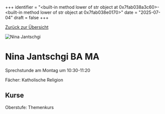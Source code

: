 
+++
identifier = "<built-in method lower of str object at 0x7fab038a3c60>-<built-in method lower of str object at 0x7fab038e0170>"
date = "2025-07-04"
draft = false
+++

 [Zurück zur Übersicht](/schule/lehrpersonal/)

<div class="row">
<div class="column">
<img src="/images/personal/Jantschgi.jpg" alt="Nina Jantschgi"> 
</div>
<div class="column">

#  Nina Jantschgi BA MA

Sprechstunde am Montag um 10:30-11:20

Fächer: Katholische Religion





## Kurse



Oberstufe: Themenkurs





</div>
</div> 

